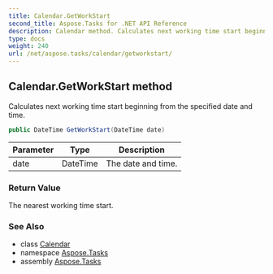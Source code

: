 ```yaml
---
title: Calendar.GetWorkStart
second_title: Aspose.Tasks for .NET API Reference
description: Calendar method. Calculates next working time start beginning from the specified date and time
type: docs
weight: 240
url: /net/aspose.tasks/calendar/getworkstart/
---
```

## Calendar.GetWorkStart method

Calculates next working time start beginning from the specified date and time.

```csharp
public DateTime GetWorkStart(DateTime date)
```

| Parameter | Type | Description |
| --- | --- | --- |
| date | DateTime | The date and time. |

### Return Value

The nearest working time start.

### See Also

* class [Calendar](../)
* namespace [Aspose.Tasks](../../calendar/)
* assembly [Aspose.Tasks](../../../)


